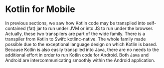 # Kotlin for Mobile

In previous sections, we saw how Kotlin code may be transpiled into self-contained (fat) jar to run under JVM or into JS to run under the browser. Actually, these two transpilers are part of the wide family. There is a transpiler from Kotlin to Swift: kotlinc-native. The whole family made possible due to the exceptional language design on which Kotlin is based. Because Kotlin is also easily transpiled into Java, there are no needs to the additional effort in order to run Kotlin code for Android. Both Java and Android are intercommunicating smoothly within the Android application.

